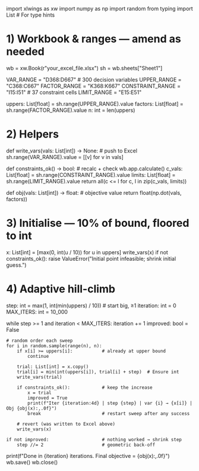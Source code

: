 import xlwings as xw
import numpy as np
import random
from typing import List  # For type hints

# 1) Workbook & ranges ― amend as needed
wb = xw.Book(r"your_excel_file.xlsx")
sh = wb.sheets["Sheet1"]

VAR_RANGE = "D368:D667"   # 300 decision variables
UPPER_RANGE = "C368:C667"
FACTOR_RANGE = "K368:K667"
CONSTRAINT_RANGE = "I15:I51"     # 37 constraint cells
LIMIT_RANGE = "E15:E51"

uppers: List[float] = sh.range(UPPER_RANGE).value
factors: List[float] = sh.range(FACTOR_RANGE).value
n: int = len(uppers)

# 2) Helpers
def write_vars(vals: List[int]) -> None:  # push to Excel
    sh.range(VAR_RANGE).value = [[v] for v in vals]

def constraints_ok() -> bool:  # recalc + check
    wb.app.calculate()
    c_vals: List[float] = sh.range(CONSTRAINT_RANGE).value
    limits: List[float] = sh.range(LIMIT_RANGE).value
    return all(c <= l for c, l in zip(c_vals, limits))

def obj(vals: List[int]) -> float:  # objective value
    return float(np.dot(vals, factors))

# 3) Initialise ― 10% of bound, floored to int
x: List[int] = [max(0, int(u / 10)) for u in uppers]
write_vars(x)
if not constraints_ok():
    raise ValueError("Initial point infeasible; shrink initial guess.")

# 4) Adaptive hill-climb
step: int = max(1, int(min(uppers) / 10))   # start big, ≥1
iteration: int = 0
MAX_ITERS: int = 10_000

while step >= 1 and iteration < MAX_ITERS:
    iteration += 1
    improved: bool = False

    # random order each sweep
    for i in random.sample(range(n), n):
        if x[i] >= uppers[i]:           # already at upper bound
            continue

        trial: List[int] = x.copy()
        trial[i] = min(int(uppers[i]), trial[i] + step)  # Ensure int
        write_vars(trial)

        if constraints_ok():            # keep the increase
            x = trial
            improved = True
            print(f"Iter {iteration:4d} | step {step} | var {i} → {x[i]} | Obj {obj(x):,.0f}")
            break                       # restart sweep after any success

        # revert (was written to Excel above)
        write_vars(x)

    if not improved:                    # nothing worked → shrink step
        step //= 2                      # geometric back-off

print(f"Done in {iteration} iterations. Final objective = {obj(x):,.0f}")
wb.save()
wb.close()
